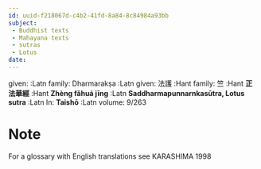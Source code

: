 ```yaml
---
id: uuid-f218067d-c4b2-41fd-8a84-8c84984a93bb
subject: 
 - Buddhist texts
 - Mahayana texts
 - sutras
 - Lotus
date: 
---
```


given:  :Latn
family: Dharmarakṣa :Latn
given: 法護 :Hant
family: 竺 :Hant
**正法華經** :Hant
**Zhèng fǎhuá jīng** :Latn
**Saddharmapunnarnkasūtra, Lotus sutra** :Latn
In: 
**Taishō** :Latn
volume: 9/263
# Note
For a glossary with English translations see KARASHIMA 1998